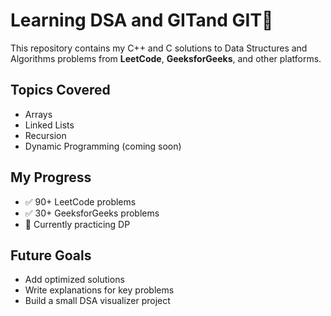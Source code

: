 
# Learning DSA  and GITand GIT🚀

This repository contains my C++ and C solutions to Data Structures and Algorithms problems from **LeetCode**, **GeeksforGeeks**, and other platforms.

## Topics Covered
- Arrays
- Linked Lists
- Recursion
- Dynamic Programming (coming soon)

## My Progress
- ✅ 90+ LeetCode problems
- ✅ 30+ GeeksforGeeks problems
- 🔄 Currently practicing DP

## Future Goals
- Add optimized solutions
- Write explanations for key problems
- Build a small DSA visualizer project

